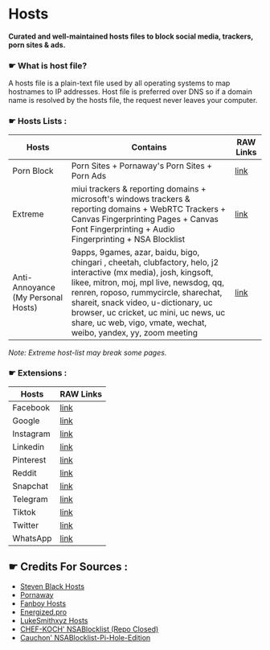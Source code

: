 
# Hosts

**Curated and well-maintained hosts files to block social media, trackers, porn sites &amp; ads.**


### &#9755; What is host file?

A hosts file is a plain-text file used by all operating systems to map hostnames to IP addresses. Host file is preferred over DNS so if a domain name is resolved by the hosts file, the request never leaves your computer.


### &#9755; Hosts Lists :

| Hosts | Contains | RAW Links |
| --- | --- | --- |
| Porn Block | Porn Sites + Pornaway's Porn Sites + Porn Ads | [link](https://raw.githubusercontent.com/mandarpatkar/hosts/main/porn.txt) |
| Extreme | miui trackers & reporting domains + microsoft's windows trackers & reporting domains + WebRTC Trackers + Canvas Fingerprinting Pages + Canvas Font Fingerprinting + Audio Fingerprinting + NSA Blocklist | [link](https://raw.githubusercontent.com/mandarpatkar/Hosts/main/extreme.txt) |
| Anti-Annoyance (My Personal Hosts) | 9apps, 9games, azar, baidu, bigo, chingari , cheetah, clubfactory, helo, j2 interactive (mx media), josh, kingsoft, likee, mitron, moj, mpl live, newsdog, qq, renren, roposo, rummycircle, sharechat, shareit, snack video, u-dictionary, uc browser, uc cricket, uc mini, uc news, uc share, uc web, vigo, vmate, wechat, weibo, yandex, yy, zoom meeting | [link](https://raw.githubusercontent.com/mandarpatkar/Hosts/main/annoyance.txt) |

*Note: Extreme host-list may break some pages.*


### &#9755; Extensions :

| Hosts | RAW Links |
| --- | --- |
| Facebook | [link](https://raw.githubusercontent.com/mandarpatkar/Hosts/main/Extensions/facebook.txt) |
| Google | [link](https://raw.githubusercontent.com/mandarpatkar/Hosts/main/Extensions/google.txt) |
| Instagram | [link](https://raw.githubusercontent.com/mandarpatkar/Hosts/main/Extensions/instagram.txt) |
| Linkedin | [link](https://raw.githubusercontent.com/mandarpatkar/Hosts/main/Extensions/linkedin.txt) |
| Pinterest | [link](https://raw.githubusercontent.com/mandarpatkar/Hosts/main/Extensions/pinterest.txt) |
| Reddit | [link](https://raw.githubusercontent.com/mandarpatkar/Hosts/main/Extensions/reddit.txt) |
| Snapchat | [link](https://raw.githubusercontent.com/mandarpatkar/Hosts/main/Extensions/snapchat.txt) |
| Telegram | [link](https://raw.githubusercontent.com/mandarpatkar/Hosts/main/Extensions/telegram.txt) |
| Tiktok | [link](https://raw.githubusercontent.com/mandarpatkar/Hosts/main/Extensions/tiktok.txt) |
| Twitter | [link](https://raw.githubusercontent.com/mandarpatkar/Hosts/main/Extensions/twitter.txt) |
| WhatsApp | [link](https://raw.githubusercontent.com/mandarpatkar/Hosts/main/Extensions/whatsapp.txt) |


## &#9755; Credits For Sources :

- [Steven Black Hosts](https://github.com/StevenBlack/hosts)
- [Pornaway](https://github.com/mhxion/pornaway)
- [Fanboy Hosts](https://www.fanboy.co.nz)
- [Energized.pro](https://energized.pro)
- [LukeSmithxyz Hosts](https://github.com/LukeSmithxyz/etc)
- [CHEF-KOCH' NSABlocklist (Repo Closed)](https://github.com/CHEF-KOCH/NSABlocklist)
- [Cauchon' NSABlocklist-Pi-Hole-Edition](https://github.com/Cauchon/NSABlocklist-pi-hole-edition)
